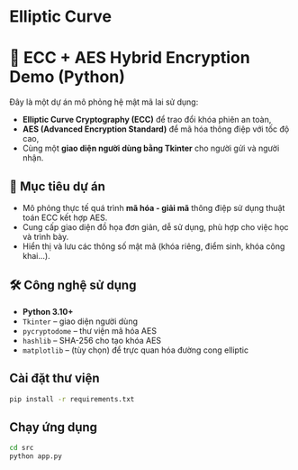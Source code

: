 # Elliptic Curve

# 🔐 ECC + AES Hybrid Encryption Demo (Python)

Đây là một dự án mô phỏng hệ mật mã lai sử dụng:
- **Elliptic Curve Cryptography (ECC)** để trao đổi khóa phiên an toàn,
- **AES (Advanced Encryption Standard)** để mã hóa thông điệp với tốc độ cao,
- Cùng một **giao diện người dùng bằng Tkinter** cho người gửi và người nhận.


## 📌 Mục tiêu dự án
- Mô phỏng thực tế quá trình **mã hóa - giải mã** thông điệp sử dụng thuật toán ECC kết hợp AES.
- Cung cấp giao diện đồ họa đơn giản, dễ sử dụng, phù hợp cho việc học và trình bày.
- Hiển thị và lưu các thông số mật mã (khóa riêng, điểm sinh, khóa công khai...).



## 🛠️ Công nghệ sử dụng
- **Python 3.10+**
- `Tkinter` – giao diện người dùng
- `pycryptodome` – thư viện mã hóa AES
- `hashlib` – SHA-256 cho tạo khóa AES
- `matplotlib` – (tùy chọn) để trực quan hóa đường cong elliptic




## Cài đặt thư viện

```bash
pip install -r requirements.txt
```

## Chạy ứng dụng

```bash
cd src
python app.py
```